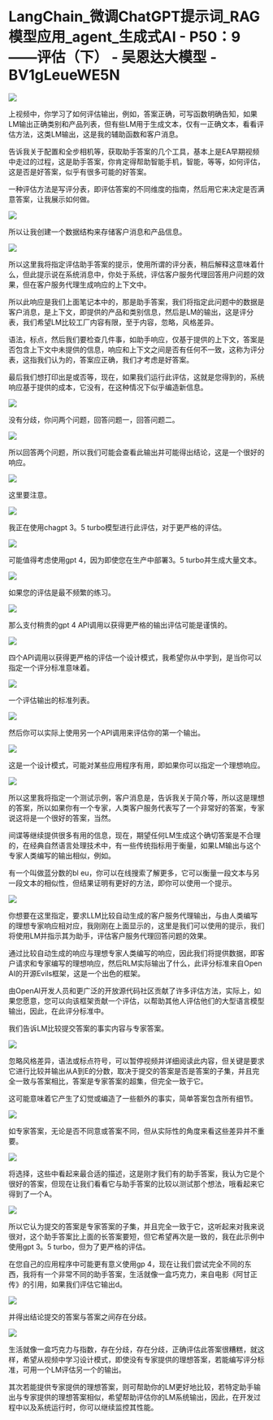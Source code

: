 # LangChain_微调ChatGPT提示词_RAG模型应用_agent_生成式AI - P50：9——评估（下） - 吴恩达大模型 - BV1gLeueWE5N

![](img/fb4a12c038212d712f383682c358b312_0.png)

上视频中，你学习了如何评估输出，例如，答案正确，可写函数明确告知，如果LM输出正确类别和产品列表，但有些LM用于生成文本，仅有一正确文本，看看评估方法，这类LM输出，这是我的辅助函数和客户消息。

告诉我关于配置和全步相机等，获取助手答案的几个工具，基本上是EA早期视频中走过的过程，这是助手答案，你肯定得帮助智能手机，智能，等等，如何评估，这是否是好答案，似乎有很多可能的好答案。

一种评估方法是写评分表，即评估答案的不同维度的指南，然后用它来决定是否满意答案，让我展示如何做。

![](img/fb4a12c038212d712f383682c358b312_2.png)

所以让我创建一个数据结构来存储客户消息和产品信息。

![](img/fb4a12c038212d712f383682c358b312_4.png)

所以这里我将指定评估助手答案的提示，使用所谓的评分表，稍后解释这意味着什么，但此提示说在系统消息中，你处于系统，评估客户服务代理回答用户问题的效果，但在客户服务代理生成响应的上下文中。

所以此响应是我们上面笔记本中的，那是助手答案，我们将指定此问题中的数据是客户消息，是上下文，即提供的产品和类别信息，然后是LM的输出，这是评分表，我们希望LM比较工厂内容有限，至于内容，忽略，风格差异。

语法，标点，然后我们要检查几件事，如助手响应，仅基于提供的上下文，答案是否包含上下文中未提供的信息，响应和上下文之间是否有任何不一致，这称为评分表，这指我们认为的，答案应正确，我们才考虑是好答案。

最后我们想打印出是或否等，现在，如果我们运行此评估，这就是您得到的，系统响应基于提供的成本，它没有，在这种情况下似乎编造新信息。



![](img/fb4a12c038212d712f383682c358b312_6.png)

没有分歧，你问两个问题，回答问题一，回答问题二。

![](img/fb4a12c038212d712f383682c358b312_8.png)

所以回答两个问题，所以我们可能会查看此输出并可能得出结论，这是一个很好的响应。

![](img/fb4a12c038212d712f383682c358b312_10.png)

这里要注意。

![](img/fb4a12c038212d712f383682c358b312_12.png)

我正在使用chagpt 3。5 turbo模型进行此评估，对于更严格的评估。

![](img/fb4a12c038212d712f383682c358b312_14.png)

可能值得考虑使用gpt 4，因为即使您在生产中部署3。5 turbo并生成大量文本。

![](img/fb4a12c038212d712f383682c358b312_16.png)

如果您的评估是最不频繁的练习。

![](img/fb4a12c038212d712f383682c358b312_18.png)

那么支付稍贵的gpt 4 API调用以获得更严格的输出评估可能是谨慎的。

![](img/fb4a12c038212d712f383682c358b312_20.png)

四个API调用以获得更严格的评估一个设计模式，我希望你从中学到，是当你可以指定一个评分标准意味着。

![](img/fb4a12c038212d712f383682c358b312_22.png)

一个评估输出的标准列表。

![](img/fb4a12c038212d712f383682c358b312_24.png)

然后你可以实际上使用另一个API调用来评估你的第一个输出。

![](img/fb4a12c038212d712f383682c358b312_26.png)

这是一个设计模式，可能对某些应用程序有用，即如果你可以指定一个理想响应。

![](img/fb4a12c038212d712f383682c358b312_28.png)

所以这里我将指定一个测试示例，客户消息是，告诉我关于简介等，所以这是理想的答案，所以如果你有一个专家，人类客户服务代表写了一个非常好的答案，专家说这将是一个很好的答案，当然。

间谍等继续提供很多有用的信息，现在，期望任何LM生成这个确切答案是不合理的，在经典自然语言处理技术中，有一些传统指标用于衡量，如果LM输出与这个专家人类编写的输出相似，例如。

有一个叫做蓝分数的bl eu，你可以在线搜索了解更多，它可以衡量一段文本与另一段文本的相似性，但结果证明有更好的方法，即你可以使用一个提示。



![](img/fb4a12c038212d712f383682c358b312_30.png)

你想要在这里指定，要求LLM比较自动生成的客户服务代理输出，与由人类编写的理想专家响应相对应，我刚刚在上面显示的，这里是我们可以使用的提示，我们将使用LM并指示其为助手，评估客户服务代理回答问题的效果。

通过比较自动生成的响应与理想专家人类编写的响应，因此我们将提供数据，即客户请求和专家编写的理想响应，然后RLM实际输出了什么，此评分标准来自Open AI的开源Evils框架，这是一个出色的框架。

由OpenAI开发人员和更广泛的开放源代码社区贡献了许多评估方法，实际上，如果您愿意，您可以向该框架贡献一个评估，以帮助其他人评估他们的大型语言模型输出，因此，在此评分标准中。

我们告诉LM比较提交答案的事实内容与专家答案。

![](img/fb4a12c038212d712f383682c358b312_32.png)

忽略风格差异，语法或标点符号，可以暂停视频并详细阅读此内容，但关键是要求它进行比较并输出从A到E的分数，取决于提交的答案是否是答案的子集，并且完全一致与答案相比，答案是专家答案的超集，但完全一致于它。

这可能意味着它产生了幻觉或编造了一些额外的事实，简单答案包含所有细节。

![](img/fb4a12c038212d712f383682c358b312_34.png)

如专家答案，无论是否不同意或答案不同，但从实际性的角度来看这些差异并不重要。

![](img/fb4a12c038212d712f383682c358b312_36.png)

将选择，这些中看起来最合适的描述，这是刚才我们有的助手答案，我认为它是个很好的答案，但现在让我们看看它与助手答案的比较以测试那个想法，哦看起来它得到了一个A。



![](img/fb4a12c038212d712f383682c358b312_38.png)

所以它认为提交的答案是专家答案的子集，并且完全一致于它，这听起来对我来说很对，这个助手答案比上面的长答案要短，但它希望再次是一致的，我在此示例中使用gpt 3。5 turbo，但为了更严格的评估。

在您自己的应用程序中可能更有意义使用gp 4，现在让我们尝试完全不同的东西，我将有一个非常不同的助手答案，生活就像一盒巧克力，来自电影《阿甘正传》的引用，如果我们评估它输出d。



![](img/fb4a12c038212d712f383682c358b312_40.png)

并得出结论提交的答案与答案之间存在分歧。

![](img/fb4a12c038212d712f383682c358b312_42.png)

生活就像一盒巧克力与指数，存在分歧，存在分歧，正确评估此答案很糟糕，就这样，希望从视频中学习设计模式，即使没有专家提供的理想答案，若能编写评分标准，可用一个LM评估另一个的输出。

其次若能提供专家提供的理想答案，则可帮助你的LM更好地比较，若特定助手输出与专家提供的理想答案相似，希望帮助评估你的LM系统输出，因此，在开发过程中以及系统运行时，你可以继续监控其性能。

